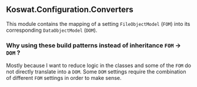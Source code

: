 ## Koswat.Configuration.Converters

This module contains the mapping of a setting `FileObjectModel` (`FOM`) into its corresponding `DataObjectModel` (`DOM`).

### Why using these build patterns instead of inheritance `FOM` -> `DOM` ?

Mostly because I want to reduce logic in the classes and some of the `FOM` do not directly translate into a `DOM`. Some `DOM` settings require the combination of different `FOM` settings in order to make sense. 